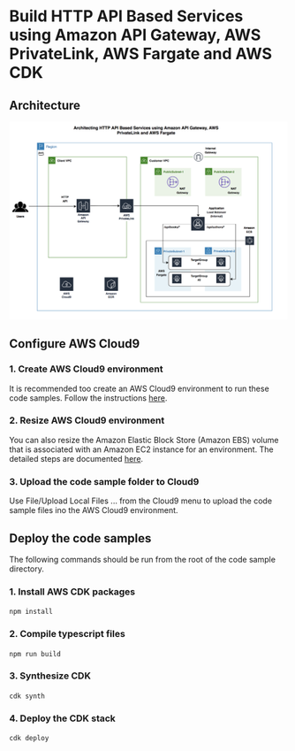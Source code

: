 # Build HTTP API Based Services using Amazon API Gateway, AWS PrivateLink, AWS Fargate and AWS CDK

## Architecture
<img width="1042" alt="architecture-screenshot" src="images/Architecture.png">

## Configure AWS Cloud9

### 1. Create AWS Cloud9 environment
It is recommended too create an AWS Cloud9 environment to run these code samples. Follow the instructions [here](https://docs.aws.amazon.com/cloud9/latest/user-guide/create-environment-main.html).

### 2. Resize AWS Cloud9 environment

You can also resize the Amazon Elastic Block Store (Amazon EBS) volume that is associated with an Amazon EC2 instance for an environment. The detailed steps are documented [here](https://docs.aws.amazon.com/cloud9/latest/user-guide/move-environment.html#move-environment-resize).

### 3. Upload the code sample folder to Cloud9

Use File/Upload Local Files ... from the Cloud9 menu to upload the code sample files ino the AWS Cloud9 environment.

## Deploy the code samples
The following commands should be run from the root of the code sample directory.

### 1. Install AWS CDK packages

`npm install`

### 2. Compile typescript files

`npm run build`

### 3. Synthesize CDK

`cdk synth`

### 4. Deploy the CDK stack

`cdk deploy`
